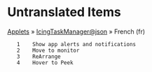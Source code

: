 # Untranslated Items
[Applets](../../../README.md) &#187; [IcingTaskManager@json](../README.md) &#187; French (fr)

       1	Show app alerts and notifications
       2	Move to monitor
       3	ReArrange
       4	Hover to Peek
